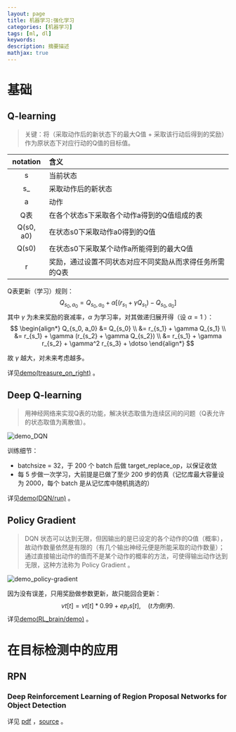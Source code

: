 ```yaml
---
layout: page
title: 机器学习:强化学习
categories: [机器学习]
tags: [ml, dl]
keywords: 
description: 摘要描述
mathjax: true
---
```


# 基础

## Q-learning

> 关键：将（采取动作后的新状态下的最大Q值 + 采取该行动后得到的奖励）作为原状态下对应行动的Q值的目标值。

| notation  | 含义                                                    |
| :-------: | :------------------------------------------------------ |
|     s     | 当前状态                                                |
|    s_     | 采取动作后的新状态                                      |
|     a     | 动作                                                    |
|    Q表    | 在各个状态s下采取各个动作a得到的Q值组成的表             |
| Q(s0, a0) | 在状态s0下采取动作a0得到的Q值                           |
|   Q(s0)   | 在状态s0下采取某个动作a所能得到的最大Q值                |
|     r     | 奖励，通过设置不同状态对应不同奖励从而求得任务所需的Q表 |

Q表更新（学习）规则：
$$
Q_{s_0, a_0} = Q_{s_0, a_0} + \alpha [(r_{s_1} + \gamma Q_{s_1}) - Q_{s_0, a_0}]
$$
其中 $\gamma$ 为未来奖励的衰减率，$\alpha$ 为学习率，对其做递归展开得（设 $\alpha = 1$ ）：
$$
\begin{align*}
Q_{s_0, a_0} &= Q_{s_0}  \\
&= r_{s_1} + \gamma Q_{s_1} \\
&= r_{s_1} + \gamma (r_{s_2} + \gamma Q_{s_2}) \\
&= r_{s_1} + \gamma r_{s_2} + \gamma^2 r_{s_3} + \dotso
\end{align*}
$$

故 $\gamma$ 越大，对未来考虑越多。

详见[demo(treasure_on_right)](https://github.com/bkseastone/Amadeus/blob/master/RL/Q_learning/treasure_on_right.py) 。

## Deep Q-learning

> 用神经网络来实现Q表的功能，解决状态取值为连续区间的问题（Q表允许的状态取值为离散值）。

![demo_DQN](https://img.vim-cn.com/f5/f44f6609332cfae2740526d30c841d8069475f.png)

训练细节：

* batchsize = 32，于 200 个 batch 后做 target_replace_op，以保证收敛
* 每 5 步做一次学习，大前提是已做了至少 200 步的仿真（记忆库最大容量设为 2000，每个 batch 是从记忆库中随机挑选的）

详见[demo(DQN/run)](https://github.com/bkseastone/Amadeus/blob/master/RL/Q_learning/run.py) 。

## Policy Gradient

> DQN 状态可以达到无限，但因输出的是已设定的各个动作的Q值（概率），故动作数量依然是有限的（有几个输出神经元便是所能采取的动作数量）；通过直接输出动作的值而不是某个动作的概率的方法，可使得输出动作达到无限，这种方法称为 Policy Gradient 。

![demo_policy-gradient](https://img.vim-cn.com/89/07d84c0c31ad34e5af7d388d1186dbb9aded5e.png)

因为没有误差，只用奖励做参数更新，故只能回合更新：
$$
vt[t] = vt[t] * 0.99 + ep_rs[t], \quad (t 为倒序).
$$
详见[demo(RL_brain/demo)](https://github.com/bkseastone/Amadeus/blob/master/RL/PolicyGradients/demo.py) 。

# 在目标检测中的应用

## RPN

### Deep Reinforcement Learning of Region Proposal Networks for Object Detection

详见 [pdf](https://github.com/bkseastone/archived/blob/master/Deep%20Reinforcement%20Learning%20of%20Region%20Proposal%20Networks%20for%20Object%20Detection.pdf) ，[source](https://github.com/aleksispi/drl-rpn-tf) 。